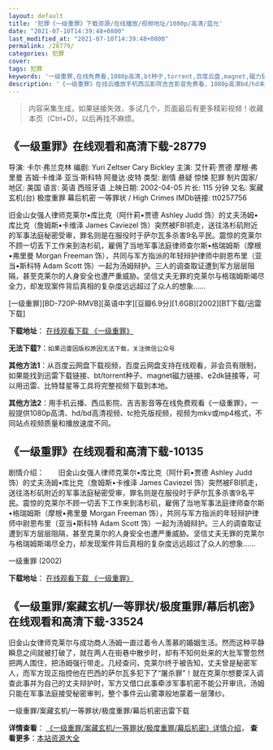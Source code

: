 ```yaml
---
layout: default
title: '犯罪《一级重罪》下载资源/在线播放/视频地址/1080p/高清/蓝光'
date: "2021-07-10T14:39:48+0800"
last_modified_at: "2021-07-10T14:39:48+0800"
permalink: /28779/
categories: 犯罪
cover:
tags: 犯罪
keywords: '一级重罪,在线免费看,1080p高清,bt种子,torrent,百度云盘,magnet,磁力链,迅雷下载资源'
description: '《一级重罪》在线云播放手机西瓜影院吉吉影音免费看，1080p高清bd/hd未删减完整版和tc抢先枪版，mkv/mp4格式，附带bt/torrent种子、magnet/磁力链、百度云盘、网盘资源迅雷下载链接'
---
```


>内容采集生成，如果链接失效，多试几个，页面最后有更多精彩视频！收藏本页（Ctrl+D)，以后再找不麻烦。


## 《一级重罪》在线观看和高清下载-28779

导演: 卡尔·弗兰克林 编剧: Yuri Zeltser Cary Bickley 主演: 艾什莉·贾德 摩根·弗里曼 吉姆·卡维泽 亚当·斯科特 阿曼达·皮特 类型: 剧情 悬疑 惊悚 犯罪 制片国家/地区: 美国 语言: 英语 西班牙语 上映日期: 2002-04-05 片长: 115 分钟 又名: 案藏玄机(台) 极度重罪 幕后机密 一等罪状 / High Crimes IMDb链接: tt0257756

旧金山女强人律师克莱尔•库比克（阿什莉•贾德 Ashley Judd 饰）的丈夫汤姆•库比克（詹姆斯•卡维泽 James Caviezel 饰）突然被FBI抓走，送往洛杉矶附近的军事法庭秘密受审，罪名则是在服役时于萨尔瓦多杀害9名平民。震惊的克莱尔不顾一切丢下工作来到洛杉矶，雇佣了当地军事法庭律师查尔斯•格瑞姆斯（摩根•弗里曼 Morgan Freeman 饰），共同与军方指派的年轻辩护律师中尉恩布里（亚当•斯科特 Adam Scott 饰）一起为汤姆辩护。三人的调查取证遭到军方层层阻隔，甚至克莱尔的人身安全也遭严重威胁。坚信丈夫无罪的克莱尔与格瑞姆斯竭尽全力，却发现案件背后真相的复杂度远远超过了众人的想象……


[一级重罪][BD-720P-RMVB][英语中字][豆瓣6.9分][1.6GB][2002][BT下载/迅雷下载]

**下载地址**： [在线观看下载 《一级重罪》](https://www.btdx8.com/torrent/high_crimes_2002.html) 


**无法下载?**：`如果迅雷因版权原因无法下载，关注微信公众号 `

**其他方法1**：从百度云网盘下载视频，百度云网盘支持在线观看，非会员有限制，如果能找到迅雷下载链接、bt/torrent种子、magnet磁力链接、e2dk链接等，可以用迅雷、比特彗星等工具将完整视频下载到本地。

**其他方法2**：用手机云播、西瓜影院、吉吉影音等在线免费观看《一级重罪》，一般提供1080p高清、hd/bd高清视频、tc抢先版视频，视频为mkv或mp4格式，不同站点视频质量和播放速度不同。


## 《一级重罪》在线观看和高清下载-10135

剧情介绍：　　旧金山女强人律师克莱尔•库比克（阿什莉•贾德 Ashley Judd 饰）的丈夫汤姆•库比克（詹姆斯•卡维泽 James Caviezel 饰）突然被FBI抓走，送往洛杉矶附近的军事法庭秘密受审，罪名则是在服役时于萨尔瓦多杀害9名平民。震惊的克莱尔不顾一切丢下工作来到洛杉矶，雇佣了当地军事法庭律师查尔斯•格瑞姆斯（摩根•弗里曼 Morgan Freeman 饰），共同与军方指派的年轻辩护律师中尉恩布里（亚当•斯科特 Adam Scott 饰）一起为汤姆辩护。三人的调查取证遭到军方层层阻隔，甚至克莱尔的人身安全也遭严重威胁。坚信丈夫无罪的克莱尔与格瑞姆斯竭尽全力，却发现案件背后真相的复杂度远远超过了众人的想象……


一级重罪 (2002)

**下载地址**： [在线观看下载 《一级重罪》](https://www.btbtdy.me/btdy/dy8590.html) 


## 《一级重罪/案藏玄机/一等罪状/极度重罪/幕后机密》在线观看和高清下载-33524

旧金山女律师克莱尔与成功商人汤姆一直过着令人羡慕的婚姻生活。然而这种平静瞬息之间就被打破了，就在两人在街巷中散步时，却有不知何处来的大批军警忽然把两人围住，把汤姆强行带走。几经查问，克莱尔终于被告知，丈夫曾是秘密军人，而军方现正指控他在巴西的萨尔瓦多犯下了&ldquo;屠杀罪&rdquo;！就在克莱尔想要深入调查此事并为自己的丈夫辩护时，军方又借口此事牵涉军事机密不能公开审讯，汤姆只能在军事法庭接受秘密审判，整个事件云山雾罩般地蒙着一层薄纱。


一级重罪/案藏玄机/一等罪状/极度重罪/幕后机密迅雷下载

**详情查看**： [《一级重罪/案藏玄机/一等罪状/极度重罪/幕后机密》详情介绍](/movie/33524/)， **查看更多**：[本站资源大全](/movie/t/all/)

